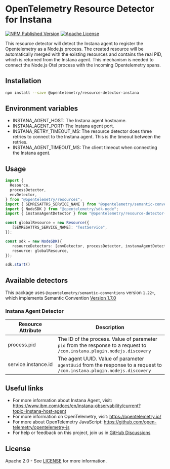 # OpenTelemetry Resource Detector for Instana

[![NPM Published Version][npm-img]][npm-url]
[![Apache License][license-image]][license-image]

This resource detector will detect the Instana agent to register the Opentelemetry as a Node.js process. The created resource will be automatically merged with the existing resources and contains the real PID, which is returned from the Instana agent. This mechanism is needed to connect the Node.js Otel process with the incoming Opentelemetry spans.

## Installation

```bash
npm install --save @opentelemetry/resource-detector-instana
```

## Environment variables

- INSTANA_AGENT_HOST: The Instana agent hostname.
- INSTANA_AGENT_PORT: The Instana agent port.
- INSTANA_RETRY_TIMEOUT_MS: The resource detector does three retries to connect to the Instana agent. This is the timeout between the retries.
- INSTANA_AGENT_TIMEOUT_MS: The client timeout when connecting the Instana agent.

## Usage

```typescript
import {
  Resource,
  processDetector,
  envDetector,
} from "@opentelemetry/resources";
import { SEMRESATTRS_SERVICE_NAME } from "@opentelemetry/semantic-conventions";
import { NodeSDK } from "@opentelemetry/sdk-node";
import { instanaAgentDetector } from "@opentelemetry/resource-detector-instana";

const globalResource = new Resource({
   [SEMRESATTRS_SERVICE_NAME]: "TestService",
});

const sdk = new NodeSDK({
   resourceDetectors: [envDetector, processDetector, instanaAgentDetector],
   resource: globalResource,
});

sdk.start()
```

## Available detectors

This package uses `@opentelemetry/semantic-conventions` version `1.22+`, which implements Semantic Convention [Version 1.7.0](https://github.com/open-telemetry/opentelemetry-specification/blob/v1.7.0/semantic_conventions/README.md)

### Instana Agent Detector

| Resource Attribute           | Description                                                                                                              |
|------------------------------|--------------------------------------------------------------------------------------------------------------------------|
| process.pid                  | The ID of the process. Value of parameter `pid` from the response to a request to `/com.instana.plugin.nodejs.discovery` |
| service.instance.id          | The agent UUID. Value of parameter `agentUuid` from the response to a request to `/com.instana.plugin.nodejs.discovery`  |

## Useful links

- For more information about Instana Agent, visit: <https://www.ibm.com/docs/en/instana-observability/current?topic=instana-host-agent>
- For more information on OpenTelemetry, visit: <https://opentelemetry.io/>
- For more about OpenTelemetry JavaScript: <https://github.com/open-telemetry/opentelemetry-js>
- For help or feedback on this project, join us in [GitHub Discussions][discussions-url]

## License

Apache 2.0 - See [LICENSE][license-url] for more information.

[discussions-url]: https://github.com/open-telemetry/opentelemetry-js/discussions
[license-url]: https://github.com/open-telemetry/opentelemetry-js-contrib/blob/main/LICENSE
[license-image]: https://img.shields.io/badge/license-Apache_2.0-green.svg?style=flat
[npm-url]: https://www.npmjs.com/package/@opentelemetry/resource-detector-instana
[npm-img]: https://badge.fury.io/js/%40opentelemetry%2Fresource-detector-instana.svg
